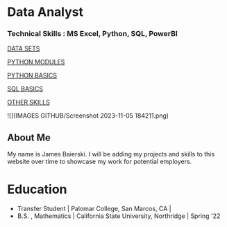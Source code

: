 # Data Analyst

### Technical Skills : MS Excel, Python, SQL, PowerBI

[DATA SETS](Projects.md)

[PYTHON MODULES](Modules.md)

[PYTHON BASICS](Python.md)

[SQL BASICS](SQL.md)

[OTHER SKILLS](Misc.md)

![](IMAGES GITHUB/Screenshot 2023-11-05 184211.png)

## About Me

My name is James Baierski. I will be adding my projects and skills to this website over time to showcase my work for potential employers.

# Education
- Transfer Student | Palomar College, San Marcos, CA |
- B.S. , Mathematics | California State University, Northridge | Spring '22

